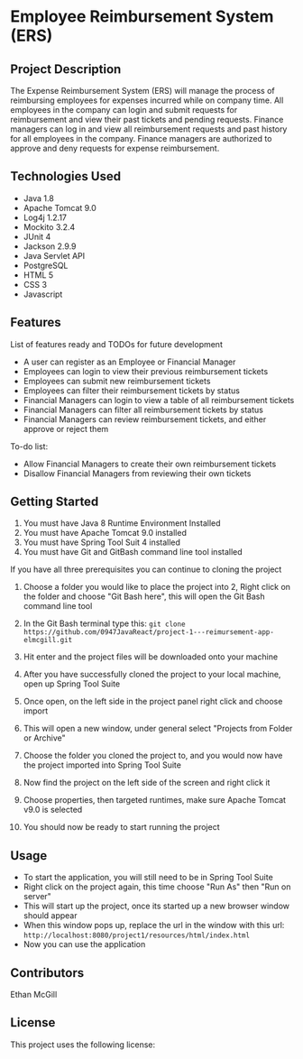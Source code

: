 # Employee Reimbursement System (ERS)

## Project Description

The Expense Reimbursement System (ERS) will manage the process of reimbursing employees for expenses incurred while on company time. All employees in the company can login and submit requests for reimbursement and view their past tickets and pending requests. Finance managers can log in and view all reimbursement requests and past history for all employees in the company. Finance managers are authorized to approve and deny requests for expense reimbursement.

## Technologies Used

* Java 1.8
* Apache Tomcat 9.0
* Log4j 1.2.17
* Mockito 3.2.4
* JUnit 4
* Jackson 2.9.9
* Java Servlet API
* PostgreSQL
* HTML 5
* CSS 3
* Javascript

## Features

List of features ready and TODOs for future development
* A user can register as an Employee or Financial Manager
* Employees can login to view their previous reimbursement tickets
* Employees can submit new reimbursement tickets
* Employees can filter their reimbursement tickets by status
* Financial Managers can login to view a table of all reimbursement tickets
* Financial Managers can filter all reimbursement tickets by status
* Financial Managers can review reimbursement tickets, and either approve or reject them

To-do list:
* Allow Financial Managers to create their own reimbursement tickets
* Disallow Financial Managers from reviewing their own tickets

## Getting Started
1. You must have Java 8 Runtime Environment Installed
2. You must have Apache Tomcat 9.0 installed
3. You must have Spring Tool Suit 4 installed
4. You must have Git and GitBash command line tool installed

If you have all three prerequisites you can continue to cloning the project

1. Choose a folder you would like to place the project into
2, Right click on the folder and choose "Git Bash here", this will open the Git Bash command line tool
3. In the Git Bash terminal type this:
   `git clone https://github.com/0947JavaReact/project-1---reimursement-app-elmcgill.git`
4. Hit enter and the project files will be downloaded onto your machine

5. After you have successfully cloned the project to your local machine, open up Spring Tool Suite
6. Once open, on the left side in the project panel right click and choose import
7. This will open a new window, under general select "Projects from Folder or Archive"
8. Choose the folder you cloned the project to, and you would now have the project imported into Spring Tool Suite
9. Now find the project on the left side of the screen and right click it
10. Choose properties, then targeted runtimes, make sure Apache Tomcat v9.0 is selected
11. You should now be ready to start running the project

## Usage

* To start the application, you will still need to be in Spring Tool Suite
* Right click on the project again, this time choose "Run As" then "Run on server"
* This will start up the project, once its started up a new browser window should appear
* When this window pops up, replace the url in the window with this url:
  `http://localhost:8080/project1/resources/html/index.html`
* Now you can use the application

## Contributors

Ethan McGill

## License

This project uses the following license:
